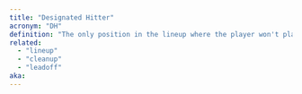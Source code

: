 ```yaml
---
title: "Designated Hitter"
acronym: "DH"
definition: "The only position in the lineup where the player won't play on the field. They will bat only."
related:
  - "lineup"
  - "cleanup"
  - "leadoff"
aka:
---
```

